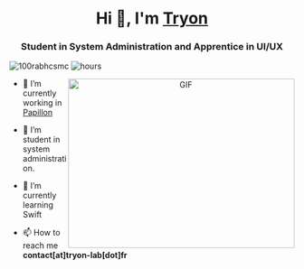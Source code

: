 <h1 align="center">Hi 👋, I'm <a href="https://tryon-lab.fr" target="blank">
Tryon</a></h1>
<h3 align="center">Student in System Administration and Apprentice in UI/UX</h3>

<p align="left"> <img src="https://komarev.com/ghpvc/?username=tryon-dev&label=Profile%20views&color=0e75b6&style=flat" alt="100rabhcsmc" /> 
<img src="https://img.shields.io/endpoint?url=https://wakapi-nova.tryon-lab.fr/api/compat/shields/v1/tryon/interval:all_time&label=All%20time&color=blue" alt="hours" />
</p>

<a target="_blank" align="center">
  <img align="right" top="500" height="300" width="400" alt="GIF" src="https://cdn.tryon-lab.fr/github/banner.png">
</a>

- 🔭 I’m currently working in <a href="https://papillon.bzh" target="blank">Papillon</a>

- 🤝 I’m student in system administration.

- 🌱 I’m currently learning Swift

- 📫 How to reach me **contact[at]tryon-lab[dot]fr**
<br/>

